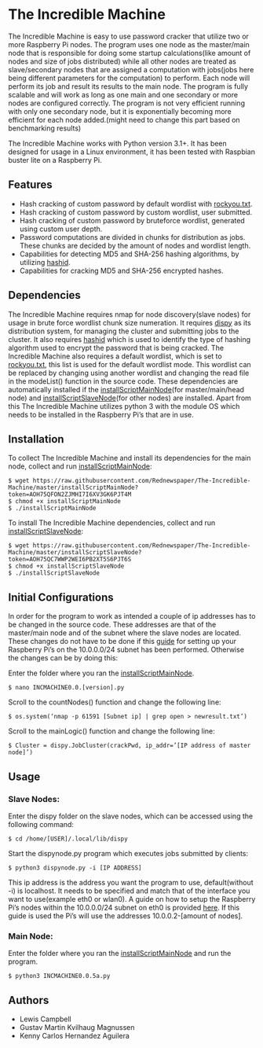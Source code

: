 # The Incredible Machine

The Incredible Machine is easy to use password cracker that utilize two or more Raspberry Pi nodes. The program uses one node as the master/main node that is responsible for doing some startup calculations(like amount of nodes and size of jobs distributed) while all other nodes are treated as slave/secondary nodes that are assigned a computation with jobs(jobs here being different parameters for the computation) to perform. Each node will perform its job and result its results to the main node. The program is fully scalable and will work as long as one main and one secondary or more nodes are configured correctly. The program is not very efficient running with only one secondary node, but it is exponentially becoming more efficient for each node added.(might need to change this part based on benchmarking results)

The Incredible Machine works with Python version 3.1+. It has been designed for usage in a Linux environment, it has been tested with Raspbian buster lite on a Raspberry Pi. 

## Features

* Hash cracking of custom password by default wordlist  with [rockyou.txt](https://github.com/danielmiessler/SecLists/blob/master/Passwords/Leaked-Databases/rockyou-20.txt).
* Hash cracking of custom password by custom wordlist, user submitted.
* Hash cracking of custom password by bruteforce wordlist, generated using custom user depth.
* Password computations are divided in chunks for distribution as jobs. These chunks are decided by the amount of nodes and wordlist length. 
* Capabilities for detecting MD5 and SHA-256 hashing algorithms, by utilizing [hashid](https://github.com/psypanda/hashID).
* Capabilities for cracking MD5 and SHA-256 encrypted hashes.

## Dependencies

The Incredible Machine requires nmap for node discovery(slave nodes) for usage in brute force wordlist chunk size numeration. It requires [dispy](http://dispy.sourceforge.net/dispy.html) as its distribution system, for managing the cluster and submitting jobs to the cluster. It also requires [hashid](https://github.com/psypanda/hashID) which is used to identify the type of hashing algorithm used to encrypt the password that is being cracked. The Incredible Machine also requires a default wordlist, which is set to [rockyou.txt](https://github.com/danielmiessler/SecLists/blob/master/Passwords/Leaked-Databases/rockyou-20.txt), this list is used for the default wordlist mode. This wordlist can be replaced by changing using another wordlist and changing the read file in the modeList() function in the source code. These dependencies are automatically installed if the [installScriptMainNode](https://github.com/Rednewspaper/The-Incredible-Machine/blob/master/installScriptMainNode)(for master/main/head node) and [installScriptSlaveNode](https://github.com/Rednewspaper/The-Incredible-Machine/blob/master/installScriptSlaveNode)(for other nodes) are installed. Apart from this The Incredible Machine utilizes python 3 with the module OS which needs to be installed in the Raspberry Pi’s that are in use. 

## Installation

To collect The Incredible Machine and install its dependencies for the main node, collect and run [installScriptMainNode](https://github.com/Rednewspaper/The-Incredible-Machine/blob/master/installScriptMainNode):

``` 
$ wget https://raw.githubusercontent.com/Rednewspaper/The-Incredible-Machine/master/installScriptMainNode?token=AOH75QFON2ZJMHI7I6XV3GK6PJT4M
$ chmod +x installScriptMainNode
$ ./installScriptMainNode
```

To install The Incredible Machine dependencies, collect and run [installScriptSlaveNode](https://github.com/Rednewspaper/The-Incredible-Machine/blob/master/installScriptSlaveNode):

```
$ wget https://raw.githubusercontent.com/Rednewspaper/The-Incredible-Machine/master/installScriptSlaveNode?token=AOH75QC7WWP2WEI6PB2XT5S6PJT6S
$ chmod +x installScriptSlaveNode
$ ./installScriptSlaveNode
```

## Initial Configurations

In order for the program to work as intended a couple of ip addresses has to be changed in the source code. These addresses are that of the master/main node and of the subnet where the slave nodes are located. These changes do not have to be done if this [guide](https://github.com/Rednewspaper/The-Incredible-Machine/blob/master/IP-guide.md#step-3) for setting up your Raspberry Pi’s on the 10.0.0.0/24 subnet has been performed. Otherwise the changes can be by doing this:

Enter the folder where you ran the [installScriptMainNode](https://github.com/Rednewspaper/The-Incredible-Machine/blob/master/installScriptMainNode).

```
$ nano INCMACHINE0.0.[version].py
```

Scroll to the countNodes() function and change the following line:



```
$ os.system(‘nmap -p 61591 [Subnet ip] | grep open > newresult.txt’)
```

Scroll to the mainLogic() function and change the following line:




```
$ Cluster = dispy.JobCluster(crackPwd, ip_addr=’[IP address of master node]’)
```

## Usage

### Slave Nodes:

Enter the dispy folder  on the slave nodes, which can be accessed using the following command:

```
$ cd /home/[USER]/.local/lib/dispy
```

Start the dispynode.py program which executes jobs submitted by clients:

```
$ python3 dispynode.py -i [IP ADDRESS]
```

This ip address is the address you want the program to use, default(without -i) is localhost. It needs to be specified and match that of the interface you want to use(example eth0 or wlan0). A guide on how to setup the Raspberry Pi’s nodes within the 10.0.0.0/24 subnet on eth0 is provided [here](https://github.com/Rednewspaper/The-Incredible-Machine/blob/master/IP-guide.md#step-3). If this guide is used the Pi’s will use the addresses 10.0.0.2-[amount of nodes].

### Main Node:

Enter the folder where you ran the [installScriptMainNode](https://github.com/Rednewspaper/The-Incredible-Machine/blob/master/installScriptMainNode) and run the program.

```
$ python3 INCMACHINE0.0.5a.py 
```

## Authors

* Lewis Campbell
* Gustav Martin Kvilhaug Magnussen
* Kenny Carlos Hernandez Aguilera

